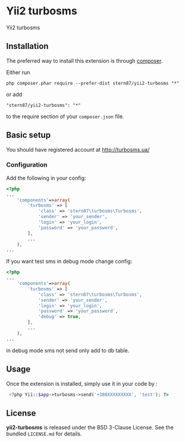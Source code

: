 Yii2 turbosms
=============
Yii2 turbosms

Installation
------------

The preferred way to install this extension is through [composer](http://getcomposer.org/download/).

Either run

```
php composer.phar require --prefer-dist stern87/yii2-turbosms "*"
```

or add

```
"stern87/yii2-turbosms": "*"
```

to the require section of your `composer.json` file.

## Basic setup

You should have registered account at http://turbosms.ua/

### Configuration

Add the following in your config:

```php
<?php
...
    'components'=>array(
        'turbosms' => [
            'class' => 'stern87\turbosms\Turbosms',
            'sender' => 'your_sender',
            'login' => 'your_login',
            'password' => 'your_password',
        ],
        ...
    ),
...
```
If you want test sms in debug mode change config:
```php
<?php
...
    'components'=>array(
        'turbosms' => [
            'class' => 'stern87\turbosms\Turbosms',
            'sender' => 'your_sender',
            'login' => 'your_login',
            'password' => 'your_password',
            'debug' => true,
        ],
        ...
    ),
...
```
in debug mode sms not send only add to db table.

Usage
-----

Once the extension is installed, simply use it in your code by  :

```php
 <?php Yii::$app->turbosms->send('+380XXXXXXXXX', 'test'); ?>
 ```

## License

**yii2-turbosms** is released under the BSD 3-Clause License. See the bundled `LICENSE.md` for details.
